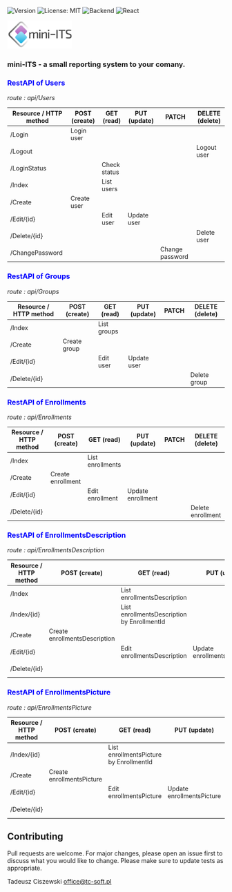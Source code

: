 ![Version](https://badgen.net/badge/version/1.0.2/blue)
![License: MIT](https://badgen.net/badge/license/MIT/green)
![Backend](https://badgen.net/badge/backend/.NET%209.x/blueviolet)
![React](https://badgen.net/badge/frontend/React/blue)

<p align="left">
  <img src="https://raw.githubusercontent.com/tc-soft/mini-ITS/main/mini-ITS.Web/ClientApp/src/images/mini-ITS.svg" alt="Logo mini-ITS" width="150">
</p>

### mini-ITS - a small reporting system to your comany.

### <span style="color:blue">**RestAPI of Users**</span>
*route : api/Users*

| Resource / HTTP method | POST (create)      | GET (read)       | PUT (update)       | PATCH           | DELETE (delete)   |
| ---------------------- | ------------------ | ---------------- | ------------------ | --------------- |------------------ |
| /Login                 | Login user         |                  |                    |                 |                   |
| /Logout                |                    |                  |                    |                 | Logout user       |
| /LoginStatus           |                    | Check status     |                    |                 |                   |
| /Index                 |                    | List users       |                    |                 |                   |
| /Create                | Create user        |                  |                    |                 |                   |
| /Edit/{id}             |                    | Edit user        | Update user        |                 |                   |
| /Delete/{id}           |                    |                  |                    |                 | Delete user       |
| /ChangePassword        |                    |                  |                    | Change password |                   |

### <span style="color:blue">**RestAPI of Groups**</span>
*route : api/Groups*

| Resource / HTTP method | POST (create)      | GET (read)       | PUT (update)       | PATCH           | DELETE (delete)   |
| ---------------------- | ------------------ | ---------------- | ------------------ | --------------- |------------------ |
| /Index                 |                    | List groups      |                    |                 |                   |
| /Create                | Create group       |                  |                    |                 |                   |
| /Edit/{id}             |                    | Edit user        | Update user        |                 |                   |
| /Delete/{id}           |                    |                  |                    |                 | Delete group      |

### <span style="color:blue">**RestAPI of Enrollments**</span>
*route : api/Enrollments*

| Resource / HTTP method | POST (create)      | GET (read)       | PUT (update)       | PATCH           | DELETE (delete)   |
| ---------------------- | ------------------ | ---------------- | ------------------ | --------------- |------------------ |
| /Index                 |                    | List enrollments |                    |                 |                   |
| /Create                | Create enrollment  |                  |                    |                 |                   |
| /Edit/{id}             |                    | Edit enrollment  | Update enrollment  |                 |                   |
| /Delete/{id}           |                    |                  |                    |                 | Delete enrollment |

### <span style="color:blue">**RestAPI of EnrollmentsDescription**</span>
*route : api/EnrollmentsDescription*

| Resource / HTTP method | POST (create)                     | GET (read)                                          | PUT (update)                      | PATCH | DELETE (delete)                   |
| ---------------------- | --------------------------------- | --------------------------------------------------- | --------------------------------- | ----- |---------------------------------- |
| /Index                 |                                   | List<br> enrollmentsDescription                     |                                   |       |                                   |
| /Index/{id}            |                                   | List<br> enrollmentsDescription<br> by EnrollmentId |                                   |       |                                   |
| /Create                | Create<br> enrollmentsDescription |                                                     |                                   |       |                                   |
| /Edit/{id}             |                                   | Edit<br> enrollmentsDescription                     | Update<br> enrollmentsDescription |       |                                   |
| /Delete/{id}           |                                   |                                                     |                                   |       | Delete<br> enrollmentsDescription |

### <span style="color:blue">**RestAPI of EnrollmentsPicture**</span>
*route : api/EnrollmentsPicture*

| Resource / HTTP method | POST (create)                     | GET (read)                                          | PUT (update)                      | PATCH | DELETE (delete)                   |
| ---------------------- | --------------------------------- | --------------------------------------------------- | --------------------------------- | ----- |---------------------------------- |
| /Index/{id}            |                                   | List<br> enrollmentsPicture<br> by EnrollmentId     |                                   |       |                                   |
| /Create                | Create<br> enrollmentsPicture     |                                                     |                                   |       |                                   |
| /Edit/{id}             |                                   | Edit<br> enrollmentsPicture                         | Update<br> enrollmentsPicture     |       |                                   |
| /Delete/{id}           |                                   |                                                     |                                   |       | Delete<br> enrollmentsPicture     |


## Contributing
Pull requests are welcome. For major changes, please open an issue first to discuss what you would like to change. Please make sure to update tests as appropriate.

Tadeusz Ciszewski
office@tc-soft.pl